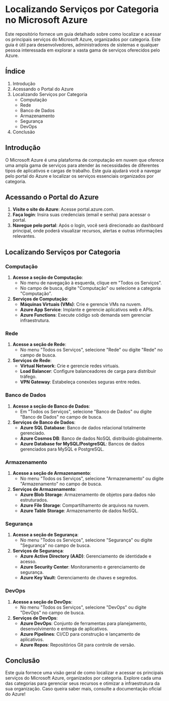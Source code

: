 # Localizando Serviços por Categoria no Microsoft Azure

Este repositório fornece um guia detalhado sobre como localizar e acessar os principais serviços do Microsoft Azure, organizados por categoria. Este guia é útil para desenvolvedores, administradores de sistemas e qualquer pessoa interessada em explorar a vasta gama de serviços oferecidos pelo Azure.

## Índice

1. Introdução
2. Acessando o Portal do Azure
3. Localizando Serviços por Categoria
    - Computação
    - Rede
    - Banco de Dados
    - Armazenamento
    - Segurança
    - DevOps
4. Conclusão

## Introdução

O Microsoft Azure é uma plataforma de computação em nuvem que oferece uma ampla gama de serviços para atender às necessidades de diferentes tipos de aplicativos e cargas de trabalho. Este guia ajudará você a navegar pelo portal do Azure e localizar os serviços essenciais organizados por categoria.

## Acessando o Portal do Azure

1. **Visite o site do Azure**: Acesse portal.azure.com.
2. **Faça login**: Insira suas credenciais (email e senha) para acessar o portal.
3. **Navegue pelo portal**: Após o login, você será direcionado ao dashboard principal, onde poderá visualizar recursos, alertas e outras informações relevantes.

## Localizando Serviços por Categoria

### Computação

1. **Acesse a seção de Computação**:
    - No menu de navegação à esquerda, clique em "Todos os Serviços".
    - No campo de busca, digite "Computação" ou selecione a categoria "Computação".
2. **Serviços de Computação**:
    - **Máquinas Virtuais (VMs)**: Crie e gerencie VMs na nuvem.
    - **Azure App Service**: Implante e gerencie aplicativos web e APIs.
    - **Azure Functions**: Execute código sob demanda sem gerenciar infraestrutura.

### Rede

1. **Acesse a seção de Rede**:
    - No menu "Todos os Serviços", selecione "Rede" ou digite "Rede" no campo de busca.
2. **Serviços de Rede**:
    - **Virtual Network**: Crie e gerencie redes virtuais.
    - **Load Balancer**: Configure balanceadores de carga para distribuir tráfego.
    - **VPN Gateway**: Estabeleça conexões seguras entre redes.

### Banco de Dados

1. **Acesse a seção de Banco de Dados**:
    - Em "Todos os Serviços", selecione "Banco de Dados" ou digite "Banco de Dados" no campo de busca.
2. **Serviços de Banco de Dados**:
    - **Azure SQL Database**: Banco de dados relacional totalmente gerenciado.
    - **Azure Cosmos DB**: Banco de dados NoSQL distribuído globalmente.
    - **Azure Database for MySQL/PostgreSQL**: Bancos de dados gerenciados para MySQL e PostgreSQL.

### Armazenamento

1. **Acesse a seção de Armazenamento**:
    - No menu "Todos os Serviços", selecione "Armazenamento" ou digite "Armazenamento" no campo de busca.
2. **Serviços de Armazenamento**:
    - **Azure Blob Storage**: Armazenamento de objetos para dados não estruturados.
    - **Azure File Storage**: Compartilhamento de arquivos na nuvem.
    - **Azure Table Storage**: Armazenamento de dados NoSQL.

### Segurança

1. **Acesse a seção de Segurança**:
    - No menu "Todos os Serviços", selecione "Segurança" ou digite "Segurança" no campo de busca.
2. **Serviços de Segurança**:
    - **Azure Active Directory (AAD)**: Gerenciamento de identidade e acesso.
    - **Azure Security Center**: Monitoramento e gerenciamento de segurança.
    - **Azure Key Vault**: Gerenciamento de chaves e segredos.

### DevOps

1. **Acesse a seção de DevOps**:
    - No menu "Todos os Serviços", selecione "DevOps" ou digite "DevOps" no campo de busca.
2. **Serviços de DevOps**:
    - **Azure DevOps**: Conjunto de ferramentas para planejamento, desenvolvimento e entrega de aplicativos.
    - **Azure Pipelines**: CI/CD para construção e lançamento de aplicativos.
    - **Azure Repos**: Repositórios Git para controle de versão.

## Conclusão

Este guia fornece uma visão geral de como localizar e acessar os principais serviços do Microsoft Azure, organizados por categoria. Explore cada uma das categorias para gerenciar seus recursos e otimizar a infraestrutura da sua organização. Caso queira saber mais, consulte a documentação oficial do Azure!

